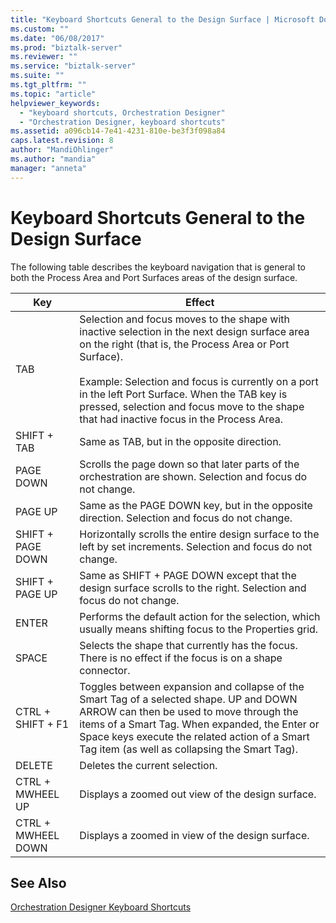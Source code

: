 ```yaml
---
title: "Keyboard Shortcuts General to the Design Surface | Microsoft Docs"
ms.custom: ""
ms.date: "06/08/2017"
ms.prod: "biztalk-server"
ms.reviewer: ""
ms.service: "biztalk-server"
ms.suite: ""
ms.tgt_pltfrm: ""
ms.topic: "article"
helpviewer_keywords: 
  - "keyboard shortcuts, Orchestration Designer"
  - "Orchestration Designer, keyboard shortcuts"
ms.assetid: a096cb14-7e41-4231-810e-be3f3f098a84
caps.latest.revision: 8
author: "MandiOhlinger"
ms.author: "mandia"
manager: "anneta"
---
```

# Keyboard Shortcuts General to the Design Surface
The following table describes the keyboard navigation that is general to both the Process Area and Port Surfaces areas of the design surface.  
  
|Key|Effect|  
|---------|------------|  
|TAB|Selection and focus moves to the shape with inactive selection in the next design surface area on the right (that is, the Process Area or Port Surface).<br /><br /> Example: Selection and focus is currently on a port in the left Port Surface. When the TAB key is pressed, selection and focus move to the shape that had inactive focus in the Process Area.|  
|SHIFT + TAB|Same as TAB, but in the opposite direction.|  
|PAGE DOWN|Scrolls the page down so that later parts of the orchestration are shown. Selection and focus do not change.|  
|PAGE UP|Same as the PAGE DOWN key, but in the opposite direction. Selection and focus do not change.|  
|SHIFT + PAGE DOWN|Horizontally scrolls the entire design surface to the left by set increments. Selection and focus do not change.|  
|SHIFT + PAGE UP|Same as SHIFT + PAGE DOWN except that the design surface scrolls to the right. Selection and focus do not change.|  
|ENTER|Performs the default action for the selection, which usually means shifting focus to the Properties grid.|  
|SPACE|Selects the shape that currently has the focus. There is no effect if the focus is on a shape connector.|  
|CTRL + SHIFT + F1|Toggles between expansion and collapse of the Smart Tag of a selected shape. UP and DOWN ARROW can then be used to move through the items of a Smart Tag. When expanded, the Enter or Space keys execute the related action of a Smart Tag item (as well as collapsing the Smart Tag).|  
|DELETE|Deletes the current selection.|  
|CTRL + MWHEEL UP|Displays a zoomed out view of the design surface.|  
|CTRL + MWHEEL DOWN|Displays a zoomed in view of the design surface.|  
  
## See Also  
 [Orchestration Designer Keyboard Shortcuts](../core/orchestration-designer-keyboard-shortcuts.md)